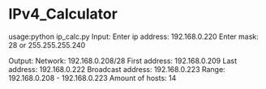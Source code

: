 # IPv4_Calculator

usage:python ip_calc.py
Input:
Enter ip address: 192.168.0.220
Enter mask: 28 or 255.255.255.240

Output:
Network: 192.168.0.208/28
First address: 192.168.0.209
Last address: 192.168.0.222
Broadcast address: 192.168.0.223
Range: 192.168.0.208 - 192.168.0.223
Amount of hosts: 14
